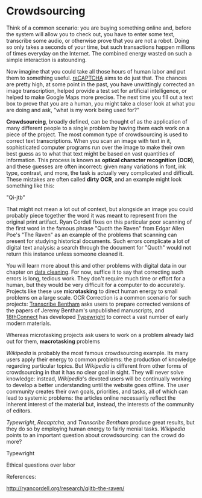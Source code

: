 # Crowdsourcing

Think of a common scenario: you are buying something online and, before the system will allow you to check out, you have to enter some text, transcribe some audio, or otherwise prove that you are not a robot. Doing so only takes a seconds of your time, but such transactions happen millions of times everyday on the Internet. The combined energy wasted on such a simple interaction is astounding.

Now imagine that you could take all those hours of human labor and put them to something useful. [reCAPTCHA](https://www.google.com/recaptcha/intro/index.html) aims to do just that. The chances are pretty high, at some point in the past, you have unwittingly corrected an image transcription, helped provide a test set for artificial intelligence, or helped to make Google Maps more precise. The next time you fill out a text box to prove that you are a human, you might take a closer look at what you are doing and ask, "what is my work being used for?"

**Crowdsourcing**, broadly defined, can be thought of as the application of many different people to a single problem by having them each work on a piece of the project. The most common type of crowdsourcing is used to correct text transcriptions. When you scan an image with text in it, sophisticated computer programs run over the image to make their own best guess as to what that text might be based on vast quantities of information. This process is known as **optical character recognition (OCR)**, and these guesses are often incorrect: given many variations in font, ink type, contrast, and more, the task is actually very complicated and difficult. These mistakes are often called **dirty OCR**, and an example might look something like this:

"Qi-jtb"

That might not mean a lot out of context, but alongside an image you could probably piece together the word it was meant to represent from the original print artifact. Ryan Cordell fixes on this particular poor scanning of the first word in the famous phrase "Quoth the Raven" from Edgar Allen Poe's "The Raven" as an example of the problems that scanning can present for studying historical documents. Such errors complicate a lot of digital text analysis: a search through the document for "Quoth" would not return this instance unless someone cleaned it. 

You will learn more about this and other problems with digital data in our chapter on [data cleaning](/data_cleaning/problems_with_data.md). For now, suffice it to say that correcting such errors is long, tedious work. They don't require much time or effort for a human, but they would be very difficult for a computer to do accurately. Projects like these use **microtasking** to direct human energy to small problems on a large scale. OCR Correction is a common scenario for such projects: [Transcribe Bentham](http://blogs.ucl.ac.uk/transcribe-bentham/) asks users to prepare corrected versions of the papers of Jeremy Bentham's unpublished manuscripts, and [18thConnect](http://www.18thconnect.org/) has developed [Typewright](http://www.18thconnect.org/typewright/documents) to correct a vast number of early modern materials.

Whereas microtasking projects ask users to work on a problem already laid out for them, **macrotasking** problems

*Wikipedia* is probably the most famous crowdsourcing example. Its many users apply their energy to common problems: the production of knowledge regarding particular topics. But *Wikipedia* is different from other forms of crowdsourcing in that it has no clear goal in sight. They will never solve knowledge: instead, *Wikipedia*'s devoted users will be continually working to develop a better understanding until the website goes offline. The user community creates their own goals, priorities, and tasks, all of which can lead to systemic problems: the articles online necessarily reflect the inherent interest of the material but, instead, the interests of the community of editors.

*Typewright*, *Recaptcha*, and *Transcribe Bentham* produce great results, but they do so by employing human energy to fairly menial tasks. *Wikipedia* points to an important question about crowdsourcing: can the crowd do more?

Typewright

Ethical questions over labor

References:

http://ryancordell.org/research/qijtb-the-raven/



